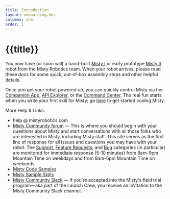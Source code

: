 ```yaml
---
title: Introduction
layout: onboarding.hbs
columns: one
order: 1
---
```


# {{title}}

You now have (or soon will) a hand-built [Misty I](../misty-i) or early prototype [Misty II](../misty-ii) robot from the Misty Robotics team. When your robot arrives, please read these docs for some quick, out-of-box assembly steps and other helpful details.

Once you get your robot powered up, you can quickly control Misty via her [Companion App](../../apps/companion-app), [API Explorer](../../apps/api-explorer), or the [Command Center](../../apps/command-center). The real fun starts when you write your first skill for Misty; go [here](../../../docs/skills/introduction) to get started coding Misty.

More Help & Links:
* help @ mistyrobotics.com
* [Misty Community forum](https://community.mistyrobotics.com/) — This is where you should begin with your questions about Misty and start conversations with all those folks who are interested in Misty, including Misty staff. This site serves as the first line of response for all issues and questions you may have with your robot. The [Support](https://community.mistyrobotics.com/c/support), [Feature Requests](https://community.mistyrobotics.com/c/feature-requests), and [Bug](https://community.mistyrobotics.com/c/bugs) categpries (in particular) are monitored for immediate response (5-10 minutes) from 8am-9pm Mountain Time on weekdays and from 8am-6pm Mountain Time on weekends.
* [Misty Code Samples](https://github.com/MistyCommunity/SampleCode)
* [Misty Sample Skills](https://github.com/MistySampleSkills)
* [Misty Community Slack](http://misty-community.slack.com/) — If you're accepted into the Misty's field trial program—aka part of the Launch Crew, you receive an invitation to the Misty Community Slack channel.
